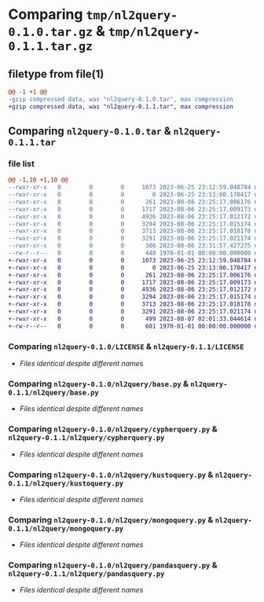 # Comparing `tmp/nl2query-0.1.0.tar.gz` & `tmp/nl2query-0.1.1.tar.gz`

## filetype from file(1)

```diff
@@ -1 +1 @@
-gzip compressed data, was "nl2query-0.1.0.tar", max compression
+gzip compressed data, was "nl2query-0.1.1.tar", max compression
```

## Comparing `nl2query-0.1.0.tar` & `nl2query-0.1.1.tar`

### file list

```diff
@@ -1,10 +1,10 @@
--rwxr-xr-x   0        0        0     1073 2023-06-25 23:12:59.048784 nl2query-0.1.0/LICENSE
--rwxr-xr-x   0        0        0        0 2023-06-25 23:13:00.170417 nl2query-0.1.0/README.md
--rwxr-xr-x   0        0        0      261 2023-08-06 23:25:17.006176 nl2query-0.1.0/nl2query/__init__.py
--rwxr-xr-x   0        0        0     1717 2023-08-06 23:25:17.009173 nl2query-0.1.0/nl2query/base.py
--rwxr-xr-x   0        0        0     4936 2023-08-06 23:25:17.012172 nl2query-0.1.0/nl2query/cypherquery.py
--rwxr-xr-x   0        0        0     3294 2023-08-06 23:25:17.015174 nl2query-0.1.0/nl2query/kustoquery.py
--rwxr-xr-x   0        0        0     3713 2023-08-06 23:25:17.018178 nl2query-0.1.0/nl2query/mongoquery.py
--rwxr-xr-x   0        0        0     3291 2023-08-06 23:25:17.021174 nl2query-0.1.0/nl2query/pandasquery.py
--rwxr-xr-x   0        0        0      386 2023-08-06 23:31:57.427275 nl2query-0.1.0/pyproject.toml
--rw-r--r--   0        0        0      448 1970-01-01 00:00:00.000000 nl2query-0.1.0/PKG-INFO
+-rwxr-xr-x   0        0        0     1073 2023-06-25 23:12:59.048784 nl2query-0.1.1/LICENSE
+-rwxr-xr-x   0        0        0        0 2023-06-25 23:13:00.170417 nl2query-0.1.1/README.md
+-rwxr-xr-x   0        0        0      261 2023-08-06 23:25:17.006176 nl2query-0.1.1/nl2query/__init__.py
+-rwxr-xr-x   0        0        0     1717 2023-08-06 23:25:17.009173 nl2query-0.1.1/nl2query/base.py
+-rwxr-xr-x   0        0        0     4936 2023-08-06 23:25:17.012172 nl2query-0.1.1/nl2query/cypherquery.py
+-rwxr-xr-x   0        0        0     3294 2023-08-06 23:25:17.015174 nl2query-0.1.1/nl2query/kustoquery.py
+-rwxr-xr-x   0        0        0     3713 2023-08-06 23:25:17.018178 nl2query-0.1.1/nl2query/mongoquery.py
+-rwxr-xr-x   0        0        0     3291 2023-08-06 23:25:17.021174 nl2query-0.1.1/nl2query/pandasquery.py
+-rwxr-xr-x   0        0        0      499 2023-08-07 02:01:33.044614 nl2query-0.1.1/pyproject.toml
+-rw-r--r--   0        0        0      601 1970-01-01 00:00:00.000000 nl2query-0.1.1/PKG-INFO
```

### Comparing `nl2query-0.1.0/LICENSE` & `nl2query-0.1.1/LICENSE`

 * *Files identical despite different names*

### Comparing `nl2query-0.1.0/nl2query/base.py` & `nl2query-0.1.1/nl2query/base.py`

 * *Files identical despite different names*

### Comparing `nl2query-0.1.0/nl2query/cypherquery.py` & `nl2query-0.1.1/nl2query/cypherquery.py`

 * *Files identical despite different names*

### Comparing `nl2query-0.1.0/nl2query/kustoquery.py` & `nl2query-0.1.1/nl2query/kustoquery.py`

 * *Files identical despite different names*

### Comparing `nl2query-0.1.0/nl2query/mongoquery.py` & `nl2query-0.1.1/nl2query/mongoquery.py`

 * *Files identical despite different names*

### Comparing `nl2query-0.1.0/nl2query/pandasquery.py` & `nl2query-0.1.1/nl2query/pandasquery.py`

 * *Files identical despite different names*

